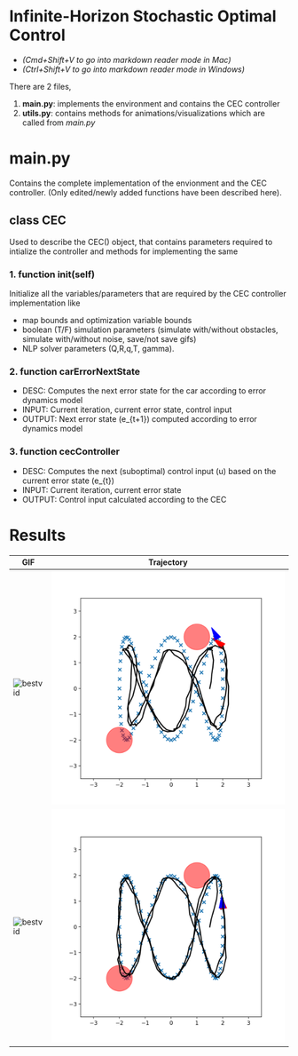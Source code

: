 # Infinite-Horizon Stochastic Optimal Control
- _(Cmd+Shift+V to go into markdown reader mode in Mac)_
- _(Ctrl+Shift+V to go into markdown reader mode in Windows)_


There are 2 files,
1. **main.py**: implements the environment and contains the CEC controller
2. **utils.py**: contains methods for animations/visualizations which are called from _main.py_


# **main.py**
Contains the complete implementation of the envionment and the CEC controller. (Only edited/newly added functions have been described here).

## class **CEC**
Used to describe the CEC() object, that contains parameters required to intialize the controller and methods for implementing the same

### 1. function **init(self)**
Initialize all the variables/parameters that are required by the CEC controller implementation like 
- map bounds and optimization variable bounds
- boolean (T/F) simulation parameters (simulate with/without obstacles, simulate with/without noise, save/not save gifs)
- NLP solver parameters (Q,R,q,T, gamma).

### 2. function **carErrorNextState**
- DESC:   Computes the next error state for the car according to error dynamics model
- INPUT:  Current iteration, current error state, control input
- OUTPUT: Next error state (e_{t+1}) computed according to error dynamics model

### 3. function **cecController**
- DESC:   Computes the next (suboptimal) control input (u) based on the current error state (e_{t})
- INPUT:  Current iteration, current error state
- OUTPUT: Control input calculated according to the CEC

# Results
|        GIF                         |Trajectory                   |
|------------------------------------|-----------------------------|
|![bestvid](results/with_obs.gif)    |![Fig1](results/res_13.png)  |
|![bestvid](results/without_obs.gif) |![Fig2](results/res_15.png)  |
